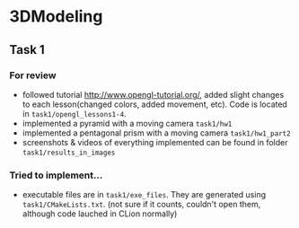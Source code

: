 # 3DModeling
## Task 1
### For review
* followed tutorial http://www.opengl-tutorial.org/, added slight changes to each lesson(changed colors, added movement, etc). Code is located in `task1/opengl_lessons1-4`.
* implemented a pyramid with a moving camera `task1/hw1`
* implemented a pentagonal prism with a moving camera `task1/hw1_part2`
* screenshots & videos of everything implemented can be found in folder `task1/results_in_images`
### Tried to implement...
* executable files are in `task1/exe_files`. They are generated using `task1/CMakeLists.txt`. (not sure if it counts, couldn't open them, although code lauched in CLion normally)

